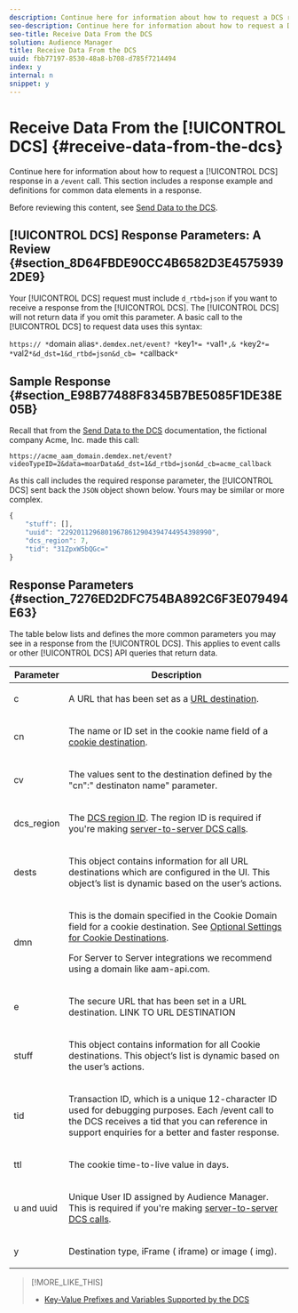 ```yaml
---
description: Continue here for information about how to request a DCS response in a /event call. This section includes a response example and definitions for common data elements in a response.
seo-description: Continue here for information about how to request a DCS response in a /event call. This section includes a response example and definitions for common data elements in a response.
seo-title: Receive Data From the DCS
solution: Audience Manager
title: Receive Data From the DCS
uuid: fbb77197-8530-48a8-b708-d785f7214494
index: y
internal: n
snippet: y
---
```


# Receive Data From the [!UICONTROL DCS] {#receive-data-from-the-dcs}

Continue here for information about how to request a [!UICONTROL DCS] response in a `/event` call. This section includes a response example and definitions for common data elements in a response.

Before reviewing this content, see [Send Data to the DCS](../../../c-api/dcs-intro/dcs-event-calls/dcs-url-send.md#concept_9F6C569C1E444002ADF2A43516A9F284).

## [!UICONTROL DCS] Response Parameters: A Review {#section_8D64FBDE90CC4B6582D3E45759392DE9}

Your [!UICONTROL DCS] request must include `d_rtbd=json` if you want to receive a response from the [!UICONTROL DCS]. The [!UICONTROL DCS] will not return data if you omit this parameter. A basic call to the [!UICONTROL DCS] to request data uses this syntax:

`https:// *`domain alias`*.demdex.net/event? *`key1`*= *`val1`*,& *`key2`*= *`val2`*&d_dst=1&d_rtbd=json&d_cb= *`callback`*`

## Sample Response {#section_E98B77488F8345B7BE5085F1DE38E05B}

Recall that from the [Send Data to the DCS](../../../c-api/dcs-intro/dcs-event-calls/dcs-url-send.md#concept_9F6C569C1E444002ADF2A43516A9F284) documentation, the fictional company Acme, Inc. made this call:

`https://acme_aam_domain.demdex.net/event?videoTypeID=2&data=moarData&d_dst=1&d_rtbd=json&d_cb=acme_callback`

As this call includes the required response parameter, the [!UICONTROL DCS] sent back the `JSON` object shown below. Yours may be similar or more complex.

```js
{
    "stuff": [],
    "uuid": "22920112968019678612904394744954398990",
    "dcs_region": 7,
    "tid": "31ZpxW5bQGc="
}
```

## Response Parameters {#section_7276ED2DFC754BA892C6F3E079494E63}

The table below lists and defines the more common parameters you may see in a response from the [!UICONTROL DCS]. This applies to event calls or other [!UICONTROL DCS] API queries that return data.

<table id="table_7D12E6454E7D4AADB05E829ABF7549E5"> 
 <thead> 
  <tr> 
   <th colname="col1" class="entry"> Parameter </th> 
   <th colname="col2" class="entry"> Description </th> 
  </tr> 
 </thead>
 <tbody> 
  <tr> 
   <td colname="col1"> <p> <span class="codeph"> c</span> </p> </td> 
   <td colname="col2"> <p>A URL that has been set as a <a href="../../../c-features/destinations/manage-destinations.md#concept_51842672DFA943EA982B363E74D42DF8"> URL destination</a>. </p> </td> 
  </tr> 
  <tr> 
   <td colname="col1"> <p> <span class="codeph"> cn</span> </p> </td> 
   <td colname="col2"> <p>The name or ID set in the cookie name field of a <a href="../../../c-features/destinations/manage-destinations.md#concept_2462AA1321984293A92CB174C41B3496"> cookie destination</a>. </p> </td> 
  </tr> 
  <tr> 
   <td colname="col1"> <p> <span class="codeph"> cv</span> </p> </td> 
   <td colname="col2"> <p>The values sent to the destination defined by the <span class="codeph">"cn":"<span class="varname"> destinaton name</span>" parameter.</span> </p> </td> 
  </tr> 
  <tr> 
   <td colname="col1"> <p> <span class="codeph"> dcs_region</span> </p> </td> 
   <td colname="col2"> <p>The <a href="../../../c-api/dcs-intro/dcs-api-reference/dcs-regions.md#concept_01C1E017A6694D1EAF9BF65BFFA54091"> DCS region ID</a>. The region ID is required if you're making <a href="../../../c-api/dcs-intro/dcs-s2s/dcs-s2s-calls.md#concept_57686178E4174EE1A952E0E51BC8A52C"> server-to-server DCS calls</a>. </p> </td> 
  </tr> 
  <tr> 
   <td colname="col1"> <p> <span class="codeph"> dests</span> </p> </td> 
   <td colname="col2"> <p>This object contains information for all URL destinations which are configured in the UI. This object’s list is dynamic based on the user’s actions. </p> </td> 
  </tr> 
  <tr> 
   <td colname="col1"> <p> <span class="codeph"> dmn</span> </p> </td> 
   <td colname="col2"> <p>This is the domain specified in the <span class="wintitle"> Cookie Domain</span> field for a cookie destination. See <a href="../../../c-features/destinations/manage-destinations.md#concept_DEF2E47F31D44BDA936BBB45EA5B136D"> Optional Settings for Cookie Destinations</a>. </p> <p>For <span class="wintitle"> Server to Server</span> integrations we recommend using a domain like <span class="codeph"> aam-api.com</span>. </p> </td> 
  </tr> 
  <tr> 
   <td colname="col1"> <p> <span class="codeph"> e</span> </p> </td> 
   <td colname="col2"> <p>The secure URL that has been set in a URL destination. 
     <draft-comment>
       LINK TO URL DESTINATION 
     </draft-comment> </p> </td> 
  </tr> 
  <tr> 
   <td colname="col1"> <p> <span class="codeph"> stuff</span> </p> </td> 
   <td colname="col2"> <p>This object contains information for all <span class="wintitle"> Cookie</span> destinations. This object’s list is dynamic based on the user’s actions. </p> </td> 
  </tr> 
  <tr> 
   <td colname="col1"> <p> <span class="codeph"> tid</span> </p> </td> 
   <td colname="col2"> <p>Transaction ID, which is a unique 12-character ID used for debugging purposes. Each /event call to the <span class="wintitle"> DCS</span> receives a tid that you can reference in support enquiries for a better and faster response. </p> </td> 
  </tr> 
  <tr> 
   <td colname="col1"> <p> <span class="codeph"> ttl</span> </p> </td> 
   <td colname="col2"> <p>The cookie time-to-live value in days. </p> </td> 
  </tr> 
  <tr> 
   <td colname="col1"> <p> <span class="codeph"> u</span> and <span class="codeph"> uuid</span> </p> </td> 
   <td colname="col2"> <p>Unique User ID assigned by <span class="keyword"> Audience Manager.</span> This is required if you're making <a href="../../../c-api/dcs-intro/dcs-s2s/dcs-s2s-calls.md#concept_57686178E4174EE1A952E0E51BC8A52C"> server-to-server DCS calls</a>. </p> </td> 
  </tr> 
  <tr> 
   <td colname="col1"> <p> <span class="codeph"> y</span> </p> </td> 
   <td colname="col2"> <p>Destination type, <span class="keyword"> iFrame</span> (<span class="codeph"> iframe</span>) or image (<span class="codeph"> img</span>). </p> </td> 
  </tr> 
 </tbody> 
</table>

>[!MORE_LIKE_THIS]
>
>* [Key-Value Prefixes and Variables Supported by the DCS](../../../c-api/dcs-intro/dcs-api-reference/dcs-keys.md#concept_5ACDD7D09D0441A6AC26F7D345CD19D5)

